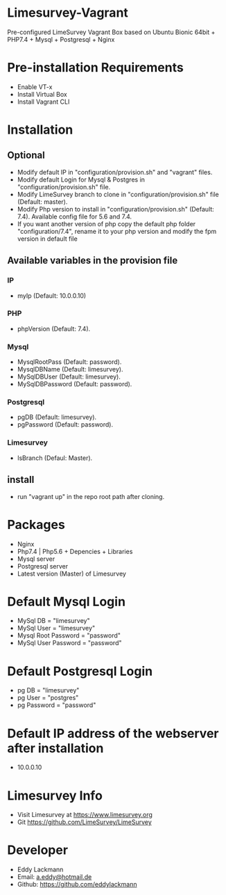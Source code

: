 # Limesurvey-Vagrant
Pre-configured LimeSurvey Vagrant Box based on Ubuntu Bionic 64bit + PHP7.4 + Mysql + Postgresql + Nginx 

# Pre-installation Requirements
- Enable VT-x
- Install Virtual Box
- Install Vagrant CLI

# Installation

## Optional
- Modify default IP in "configuration/provision.sh" and "vagrant" files.
- Modify default Login for Mysql & Postgres in "configuration/provision.sh" file. 
- Modify LimeSurvey branch to clone in "configuration/provision.sh" file (Default: master).
- Modify Php version to install in "configuration/provision.sh" (Default: 7.4). Available config file for 5.6 and 7.4.
- If you want another version of php copy the default php folder "configuration/7.4", rename it to your php version and modify the fpm version in default file 
## Available variables in the provision file 
### IP
- myIp (Default: 10.0.0.10)
### PHP
- phpVersion (Default: 7.4).
### Mysql
- MysqlRootPass (Default: password).
- MysqlDBName (Default: limesurvey).
- MySqlDBUser (Default: limesurvey).
- MySqlDBPassword (Default: password).
### Postgresql 
- pgDB (Default: limesurvey).
- pgPassword (Default: password).
### Limesurvey
- lsBranch (Defaul: Master).

## install
- run "vagrant up" in the repo root path after cloning.

# Packages 
- Nginx 
- Php7.4 | Php5.6  + Depencies + Libraries
- Mysql server
- Postgresql server
- Latest version (Master) of Limesurvey 

# Default Mysql Login
- MySql DB = "limesurvey"
- MySql User = "limesurvey"
- Mysql Root Password = "password"
- MySql User Password = "password"

# Default Postgresql Login
- pg DB = "limesurvey"
- pg User = "postgres"
- pg Password = "password"

# Default IP address of the webserver after installation
- 10.0.0.10

# Limesurvey Info
- Visit Limesurvey at https://www.limesurvey.org
- Git https://github.com/LimeSurvey/LimeSurvey

# Developer 
- Eddy Lackmann 
- Email: a.eddy@hotmail.de
- Github: https://github.com/eddylackmann